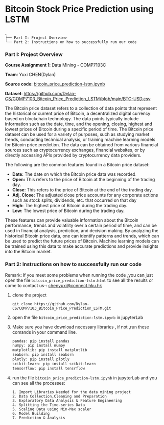 #  Bitcoin Stock Price Prediction using LSTM

```
、
├── Part I: Project Overview  
└── Part 2: Instructions on how to successfully run our code
```

### Part I: Project Overview

**Course Assignment 1**:  Data Mining - COMP7103C

**Team**:  Yuxi CHEN(Dylan)

**Source code**: [bitcoin_price_prediction-lstm.ipynb](https://github.com/Dylan-CS/COMP7103_Bitcoin_Price_Prediction_LSTM/blob/main/bitcoin_price_prediction-lstm.ipynb)

**Dataset**: https://github.com/Dylan-CS/COMP7103_Bitcoin_Price_Prediction_LSTM/blob/main/BTC-USD.csv

The Bitcoin price dataset refers to a collection of data points that represent the historical or current price of Bitcoin, a decentralized digital currency based on blockchain technology. The data points typically include information such as the date, time, and the opening, closing, highest and lowest prices of Bitcoin during a specific period of time. The Bitcoin price dataset can be used for a variety of purposes, such as studying market trends, conducting technical analysis, or training machine learning models for Bitcoin price prediction. The data can be obtained from various financial sources such as cryptocurrency exchanges, financial websites, or by directly accessing APIs provided by cryptocurrency data providers.

The following are the common features found in a Bitcoin price dataset:

- **Date:** The date on which the Bitcoin price data was recorded.
- **Open:** This refers to the price of Bitcoin at the beginning of the trading day.
- **Close:** This refers to the price of Bitcoin at the end of the trading day.
- **Adj. Close:** The adjusted close price accounts for any corporate actions such as stock splits, dividends, etc. that occurred on that day
- **High:** The highest price of Bitcoin during the trading day.
- **Low:** The lowest price of Bitcoin during the trading day.

These features can provide valuable information about the Bitcoin performance, trends and volatility over a certain period of time, and can be used in financial analysis, prediction, and decision making. By analyzing the historical Bitcoin price data, one can identify patterns and trends, which can be used to predict the future prices of Bitcoin. Machine learning models can be trained using this data to make accurate predictions and provide insights into the Bitcoin market.



### Part 2: Instructions on how to successfully run our code

Remark: If you meet some problems when running the code ,you can just open the file `bitcoin_price_prediction-lstm.html` to see all the results  or come to contact us-: chenyuxi@connect.hku.hk

1. clone the project

   ```
   git clone https://github.com/Dylan-CS/COMP7103_Bitcoin_Price_Prediction_LSTM.git
   ```

2. open the file `bitcoin_price_prediction-lstm.ipynb` in jupyterLab 

3. Make sure you have download necessary libraries , if not ,run these comands in your command line. 

   ```powershell
   pandas: pip install pandas
   numpy: pip install numpy
   matplotlib: pip install matplotlib
   seaborn: pip install seaborn
   plotly: pip install plotly
   scikit-learn: pip install scikit-learn
   tensorflow: pip install tensrflow
   ```

4. run the file `bitcoin_price_prediction-lstm.ipynb` in jupyterLab and you can see all the processes:

   ```
   1. Import Libraries Needed for the data mining project
   2. Data Collection,Cleaning and Preparation
   3. Exploratory Data Analysis & Feature Engineering
   4. Splitting the Time-series Data
   5. Scaling Data using Min-Max scaler
   6. Model Building
   7. Prediction & Analysis
   ```

   

